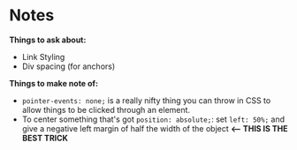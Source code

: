 # Notes #

__Things to ask about:__

 * Link Styling
 * Div spacing (for anchors)

 __Things to make note of:__

 * `pointer-events: none;` is a really nifty thing you can throw in CSS to allow things to be clicked through an element.
 * To center something that's got `position: absolute;`: set `left: 50%;` and give a negative left margin of half the width of the object **<-- THIS IS THE BEST TRICK**